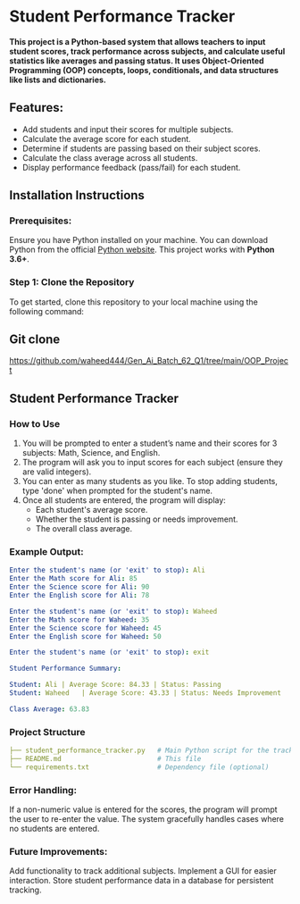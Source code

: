 # Student Performance Tracker

#### This project is a Python-based system that allows teachers to input student scores, track performance across subjects, and calculate useful statistics like averages and passing status. It uses Object-Oriented Programming (OOP) concepts, loops, conditionals, and data structures like lists and dictionaries.

## Features:

- Add students and input their scores for multiple subjects.
- Calculate the average score for each student.
- Determine if students are passing based on their subject scores.
- Calculate the class average across all students.
- Display performance feedback (pass/fail) for each student.

## Installation Instructions

### Prerequisites:
Ensure you have Python installed on your machine. You can download Python from the official [Python website](https://www.python.org/downloads/). This project works with **Python 3.6+**.

### Step 1: Clone the Repository
To get started, clone this repository to your local machine using the following command:

## Git clone
 https://github.com/waheed444/Gen_Ai_Batch_62_Q1/tree/main/OOP_Project

## Student Performance Tracker

### How to Use
1. You will be prompted to enter a student’s name and their scores for 3 subjects: Math, Science, and English.
2. The program will ask you to input scores for each subject (ensure they are valid integers).
3. You can enter as many students as you like. To stop adding students, type 'done' when prompted for the student's name.
4. Once all students are entered, the program will display:
   - Each student's average score.
   - Whether the student is passing or needs improvement.
   - The overall class average.

### Example Output:
```yaml
Enter the student's name (or 'exit' to stop): Ali
Enter the Math score for Ali: 85
Enter the Science score for Ali: 90
Enter the English score for Ali: 78

Enter the student's name (or 'exit' to stop): Waheed
Enter the Math score for Waheed: 35
Enter the Science score for Waheed: 45
Enter the English score for Waheed: 50

Enter the student's name (or 'exit' to stop): exit

Student Performance Summary:

Student: Ali | Average Score: 84.33 | Status: Passing
Student: Waheed   | Average Score: 43.33 | Status: Needs Improvement

Class Average: 63.83
```
### Project Structure

```yaml
├── student_performance_tracker.py   # Main Python script for the tracker
├── README.md                        # This file
└── requirements.txt                 # Dependency file (optional)

```
### Error Handling:
If a non-numeric value is entered for the scores, the program will prompt the user to re-enter the value.
The system gracefully handles cases where no students are entered.
### Future Improvements:
Add functionality to track additional subjects.
Implement a GUI for easier interaction.
Store student performance data in a database for persistent tracking.